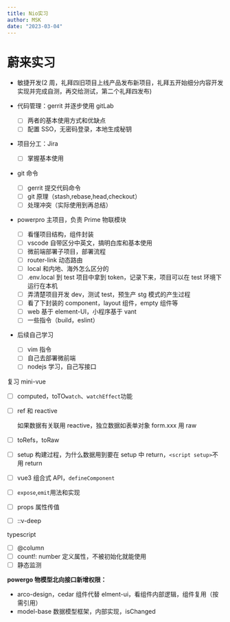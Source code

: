 ```yaml
---
title: Nio实习
author: MSK
date: "2023-03-04"
---
```


# 蔚来实习

- 敏捷开发(2 周，礼拜四旧项目上线产品发布新项目，礼拜五开始细分内容开发实现并完成自测，再交给测试，第二个礼拜四发布)

- 代码管理：gerrit 并逐步使用 gitLab
  - [ ] 两者的基本使用方式和优缺点
  - [ ] 配置 SSO，无密码登录，本地生成秘钥
- 项目分工：Jira
  - [ ] 掌握基本使用
- git 命令
  - [ ] gerrit 提交代码命令
  - [ ] git 原理（stash,rebase,head,checkout）
  - [ ] 处理冲突（实际使用到再总结）
- powerpro 主项目，负责 Prime 物联模块
  - [ ] 看懂项目结构，组件封装
  - [ ] vscode 自带区分中英文，搞明白库和基本使用
  - [ ] 微前端部署子项目，部署流程
  - [ ] router-link 动态路由
  - [ ] local 和内地、海外怎么区分的
  - [ ] .env.local 到 test 项目中拿到 token，记录下来，项目可以在 test 环境下运行在本机
  - [ ] 弄清楚项目开发 dev，测试 test，预生产 stg 模式的产生过程
  - [ ] 看了下封装的 component，layout 组件，empty 组件等
  - [ ] web 基于 element-UI，小程序基于 vant
  - [ ] 一些指令（build，eslint）
- 后续自己学习
  - [ ] vim 指令
  - [ ] 自己去部署微前端
  - [ ] nodejs 学习，自己写接口

复习 mini-vue

- [ ] computed，toTO`watch`、`watchEffect`功能

- [ ] ref 和 reactive

  如果数据有关联用 reactive，独立数据如表单对象 form.xxx 用 raw

- [ ] toRefs，toRaw

- [ ] setup 构建过程，为什么数据用到要在 setup 中 return，`<script setup>`不用 return

- [ ] vue3 组合式 API，`defineComponent`

- [ ] `expose`,`emit`用法和实现

- [ ] props 属性传值

- [ ] ::v-deep

typescript

- [ ] @column
- [ ] count!: number 定义属性，不被初始化就能使用
- [ ] 静态监测

**powergo 物模型北向接口新增权限：**

- arco-design，cedar 组件代替 elment-ui，看组件内部逻辑，组件复用（按需引用）
- model-base 数据模型框架，内部实现，isChanged

